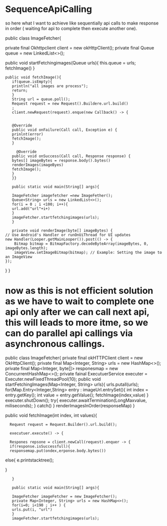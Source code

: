 # SequenceApiCalling

so here what I want to achieve like sequentially api calls to make response in order ( waiting for api to complete then execute another one).

public class ImageFetcher{

  private final Okhttpclient client = new okHttpClient();
  private final Queue<String> queue = new LinkedList<>();

  public void startFetchingimages(Queue<String> urls){
    this.queue = urls;
    fetchImage()
    }

    public void fetchImage(){
       if(queue.isEmpty){
       println("all images are process");
       return;
       }
       String url = queue.poll();
       Request request = new Request().Buildere.url.build()
       ;
       client.newRequest(request).enque(new Callback() -> {


       @Override
       public void onFailure(Call call, Exception e) {
       prinlnt(error)
       fetchImage();
       }

         @Override
       public void onSuccess(Call call, Response response) {
       bytes[] imageBytes = response.body().bytes()
       renderImages(imageByes)
       fetchImage();
       }
       }}

       public static void main(String[] args){

       ImageFetcher imagefetcher =new ImageFether();
       Queue<String> urls = new LinkedList<>();
       for(i = 0 ; i <100; i++){
       url.add("url"+i+)
       }
       imageFetcher.startfetchingimages(urls);
       }

       private void renderImage(byte[] imageBytes) {
    // Use Android's Handler or runOnUiThread for UI updates
    new Handler(Looper.getMainLooper()).post(() -> {
        Bitmap bitmap = BitmapFactory.decodeByteArray(imageBytes, 0, imageBytes.length);
        imageView.setImageBitmap(bitmap); // Example: Setting the image to an ImageView
    });
}
       }


# now as this is not efficient solution as we have to wait to complete one api only after we can call next api, this will leads to more itme, so we can do parallel api callings via asynchronous callings.

public class ImageFetcher{
  private final okHTTPClient client = new OkHttpClient();
  private final Map<Integer, String> urls = new HashMap<>();
  private final Map<Integer, byte[]> responesmap = new ConcurrentHashMap<>();
 private fainal ExecutuerService executer = Executer.newFixedThreadPool(10);
  public void startFetchingImages(Map<Integer, String> urls){
   urls.putall(urls);
   for(Map.Entry<Integer,String> entry : imageUrl.entrySet(){
   int index = entry.getKey();
   int value = entry.getValue();
   fetchImage(index,value)
   }
   executer.shutDown();
   try{
   executer.awaitTermination(LongMaxvalue, miliseconds);
   }
 catch()
   }
   renderImagesInOrder(responseMap)
   }

   public void fetchImage(int index, int values){

      Request request = Request.Builder().url.build();

      executuer.execute() -> {

      Respones repsone = client.newCall(request).enquer -> {
      if(response.isSuccessfull){
      responsemap.put(ondex,erponse.body.bytes())
 else{
 e.printstacktree();



   }






       }

       public static void main(String[] args){

       ImageFetcher imageFetcher = new ImageFetcher();
       private Map<Integer, String> urls = new HashMap<>();
       for(i=0; i<190 ; i++ ) {
       urls.put(i, "url")
       }
       imageFetcher.startfetchingimages(urls);

    
